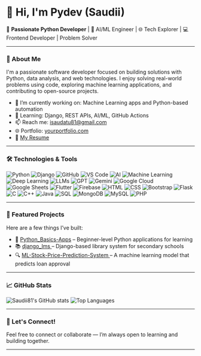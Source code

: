 # 👋 Hi, I'm Pydev (Saudii)

🎯 **Passionate Python Developer** | 🧠 AI/ML Engineer | 🌐 Tech Explorer | 💻 Frontend Developer | Problem Solver

---

### 🚀 About Me
I'm a passionate software developer focused on building solutions with Python, data analysis, and web technologies. I enjoy solving real-world problems using code, exploring machine learning applications, and contributing to open-source projects.

- 🔭 I’m currently working on: Machine Learning apps and Python-based automation
- 🌱 Learning: Django, REST APIs, AI/ML, GitHub Actions
- 📫 Reach me: isaudatu81@gmail.com
- 🌐 Portfolio: [yourportfolio.com](https://yourportfolio.com)
- 📝 [My Resume](#) 

---

### 🛠️ Technologies & Tools

![Python](https://img.shields.io/badge/Python-3776AB?style=flat&logo=python&logoColor=white)
![Django](https://img.shields.io/badge/Django-092E20?style=flat&logo=django&logoColor=white)
![GitHub](https://img.shields.io/badge/GitHub-100000?style=flat&logo=github&logoColor=white)
![VS Code](https://img.shields.io/badge/VSCode-007ACC?style=flat&logo=visual-studio-code&logoColor=white)
![AI](https://img.shields.io/badge/AI-FF6F00?style=flat&logo=google&logoColor=white)
![Machine Learning](https://img.shields.io/badge/Machine%20Learning-00C853?style=flat&logo=tensorflow&logoColor=white)
![Deep Learning](https://img.shields.io/badge/Deep%20Learning-FF4081?style=flat&logo=pytorch&logoColor=white)
![LLMs](https://img.shields.io/badge/LLMs-8E24AA?style=flat&logo=openai&logoColor=white)
![GPT](https://img.shields.io/badge/GPT-4B0082?style=flat&logo=openai&logoColor=white)
![Gemini](https://img.shields.io/badge/Gemini-4285F4?style=flat&logo=google&logoColor=white)
![Google Cloud](https://img.shields.io/badge/Google%20Cloud-4285F4?style=flat&logo=google-cloud&logoColor=white)
![Google Sheets](https://img.shields.io/badge/Google%20Sheets-34A853?style=flat&logo=google-sheets&logoColor=white)
![Flutter](https://img.shields.io/badge/Flutter-02569B?style=flat&logo=flutter&logoColor=white)
![Firebase](https://img.shields.io/badge/Firebase-FFCA28?style=flat&logo=firebase&logoColor=black)
![HTML](https://img.shields.io/badge/HTML5-E34F26?style=flat&logo=html5&logoColor=white)
![CSS](https://img.shields.io/badge/CSS3-1572B6?style=flat&logo=css3&logoColor=white)
![Bootstrap](https://img.shields.io/badge/Bootstrap-7952B3?style=flat&logo=bootstrap&logoColor=white)
![Flask](https://img.shields.io/badge/Flask-000000?style=flat&logo=flask&logoColor=white)
![C](https://img.shields.io/badge/C-00599C?style=flat&logo=c&logoColor=white)
![C++](https://img.shields.io/badge/C++-00599C?style=flat&logo=c%2B%2B&logoColor=white)
![Java](https://img.shields.io/badge/Java-007396?style=flat&logo=java&logoColor=white)
![SQL](https://img.shields.io/badge/SQL-003B57?style=flat&logo=mysql&logoColor=white)
![MongoDB](https://img.shields.io/badge/MongoDB-47A248?style=flat&logo=mongodb&logoColor=white)
![MySQL](https://img.shields.io/badge/MySQL-4479A1?style=flat&logo=mysql&logoColor=white)
![PHP](https://img.shields.io/badge/PHP-777BB4?style=flat&logo=php&logoColor=white)
 
---

### 📂 Featured Projects
Here are a few things I’ve built:

- 🐍 [Python_Basics-Apps](https://github.com/Saudii81/Python_Basics-Apps) – Beginner-level Python applications for learning
- 📚 [django_lms ](#) – Django-based library system for secondary schools
- 🔍 [ML-Stock-Price-Prediction-System ](#) – A machine learning model that predicts loan approval

---

### 📈 GitHub Stats
![Saudii81's GitHub stats](https://github-readme-stats.vercel.app/api?username=Saudii81&show_icons=true&theme=github_dark)
![Top Languages](https://github-readme-stats.vercel.app/api/top-langs/?username=Saudii81&layout=compact&theme=github_dark)

---

### 💬 Let's Connect!
Feel free to connect or collaborate — I’m always open to learning and building together.

---

<!--
**Saudii81/Saudii81** is a ✨ _special_ ✨ repository because its `README.md` (this file) appears on your GitHub profile.

Here are some ideas to get you started:

- 🔭 I’m currently working on ...
- 🌱 I’m currently learning ...
- 👯 I’m looking to collaborate on ...
- 🤔 I’m looking for help with ...
- 💬 Ask me about ...
- 📫 How to reach me: ...
- 😄 Pronouns: ...
- ⚡ Fun fact: ...
-->
